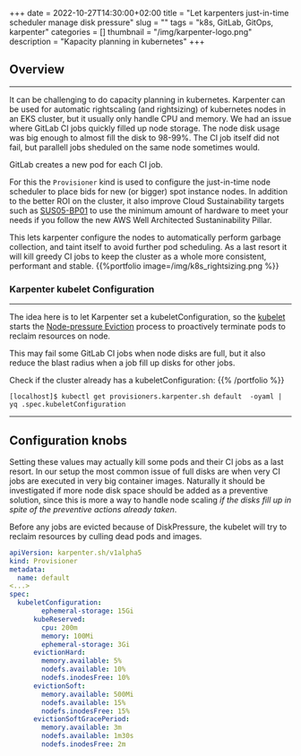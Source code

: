 


+++ 
date = 2022-10-27T14:30:00+02:00
title = "Let karpenters just-in-time scheduler manage disk pressure"
slug = "" 
tags = "k8s, GitLab, GitOps, karpenter"
categories = []
thumbnail = "/img/karpenter-logo.png"
description = "Kapacity planning in kubernetes"
+++



## Overview
----

It can be challenging to do capacity planning in kubernetes.
Karpenter can be used for automatic rightscaling (and rightsizing) of kubernetes nodes in an EKS cluster, but it usually only handle CPU and memory. We had an issue where GitLab CI jobs quickly filled up node storage. The node disk usage was big enough to almost fill the disk to 98-99%. The CI job itself did not fail, but parallell jobs sheduled on the same node sometimes would.

GitLab creates a new pod for each CI job.

For this the ```Provisioner``` kind is used to configure the just-in-time node scheduler to place bids for new (or bigger) spot instance nodes. In addition to the better ROI on the cluster, it also improve Cloud Sustainability targets such as [SUS05-BP01](https://docs.aws.amazon.com/wellarchitected/latest/sustainability-pillar/sus_sus_hardware_a2.html) to use the minimum amount of hardware to meet your needs if you follow the new AWS Well Architected Sustaninability Pillar.

This lets karpenter configure the nodes to automatically perform garbage collection, and taint itself to avoid further pod scheduling. As a last resort it will kill greedy CI jobs to keep the cluster as a whole more consistent, performant and stable.
{{%portfolio image=/img/k8s_rightsizing.png %}}

### Karpenter kubelet Configuration
----


The idea here is to let Karpenter set a kubeletConfiguration, so the [kubelet](https://kubernetes.io/docs/reference/command-line-tools-reference/kubelet/) starts the [Node-pressure Eviction](https://kubernetes.io/docs/concepts/scheduling-eviction/node-pressure-eviction/) process to proactively terminate pods to reclaim resources on node.

This may fail some GitLab CI jobs when node disks are full, but it also reduce the blast radius when a job fill up disks for other jobs.


Check if the cluster already has a kubeletConfiguration:
{{% /portfolio %}}

```shell
[localhost]$ kubectl get provisioners.karpenter.sh default  -oyaml | yq .spec.kubeletConfiguration
```
----

## Configuration knobs

Setting these values may actually kill some pods and their CI jobs as a last resort. In our setup the most common issue of full disks are when very CI jobs are executed in very big container images. Naturally it should be investigated if more node disk space should be added as a preventive solution, since this is more a way to handle node scaling *if the disks fill up in spite of the preventive actions already taken*.

Before any jobs are evicted because of DiskPressure, the kubelet will try to reclaim resources by culling dead pods and images.

```yaml
apiVersion: karpenter.sh/v1alpha5
kind: Provisioner
metadata:
  name: default
<...>
spec:
  kubeletConfiguration:
        ephemeral-storage: 15Gi
      kubeReserved:
        cpu: 200m
        memory: 100Mi
        ephemeral-storage: 3Gi
      evictionHard:
        memory.available: 5%
        nodefs.available: 10%
        nodefs.inodesFree: 10%
      evictionSoft:
        memory.available: 500Mi
        nodefs.available: 15%
        nodefs.inodesFree: 15%
      evictionSoftGracePeriod:
        memory.available: 3m
        nodefs.available: 1m30s
        nodefs.inodesFree: 2m
```


